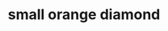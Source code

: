 ---
layout: smileys&emotion
title: small orange diamond
emoji: small_orange_diamond
permalink: 🔸.html
image: assets/img/3moji/small_orange_diamond.png
---